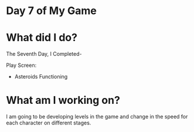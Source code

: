 # Day 7 of My Game

# What did I do?

The Seventh Day, I Completed-

Play Screen:

* Asteroids Functioning

# What am I working on? 

I am going to be developing levels in the game and change in the speed for each character on different stages.
